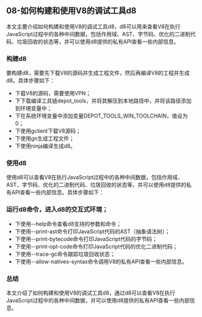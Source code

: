## 08-如何构建和使用V8的调试工具d8

本文主要介绍如何构建和使用V8的调试工具d8，d8可以用来查看V8在执行JavaScript过程中的各种中间数据，包括作用域、AST、字节码、优化的二进制代码、垃圾回收的状态等，并可以使用d8提供的私有API查看一些内部信息。

### 构建d8
要构建d8，需要先下载V8的源码并生成工程文件，然后再编译V8的工程并生成d8。具体步骤如下：

- 下载V8的源码，需要使用VPN；
- 下下载编译工具链depot_tools，并将其解压到本地路径中，并将该路径添加到环境变量中；
- 下在系统环境变量中添加变量DEPOT_TOOLS_WIN_TOOLCHAIN，值设为0；
- 下使用gclient下载V8源码；
- 下使用gn生成工程文件；
- 下使用ninja编译生成d8。


### 使用d8
使用d8可以查看V8在执行JavaScript过程中的各种中间数据，包括作用域、AST、字节码、优化的二进制代码、垃圾回收的状态等，并可以使用d8提供的私有API查看一些内部信息。具体步骤如下：

### 运行d8命令，进入d8的交互式环境；
- 下使用--help命令查看d8支持的参数和命令；
- 下使用--print-ast命令打印JavaScript代码的AST（抽象语法树）；
- 下使用--print-bytecode命令打印JavaScript代码的字节码；
- 下使用--print-opt-code命令打印JavaScript代码的优化二进制代码；
- 下使用--trace-gc命令跟踪垃圾回收状态；
- 下使用--allow-natives-syntax命令调用V8的私有API查看一些内部信息。


### 总结
本文介绍了如何构建和使用V8的调试工具d8，通过d8可以查看V8在执行JavaScript过程中的各种中间数据，并可以使用d8提供的私有API查看一些内部信息。
